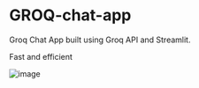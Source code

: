 # GROQ-chat-app
Groq Chat App built using Groq API and Streamlit.

Fast and efficient


![image](https://github.com/user-attachments/assets/34f1e5a1-346d-4830-91ca-43b1b4b9bc59)
